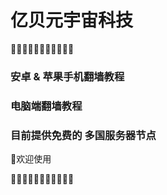 # 亿贝元宇宙科技

🤣✨✨✨✨✨✨✨✨✨🤣


### 安卓 & 苹果手机翻墙教程
### 电脑端翻墙教程
### 目前提供免费的 多国服务器节点

👏欢迎使用
        
🤣✨✨✨✨✨✨✨✨✨🤣
